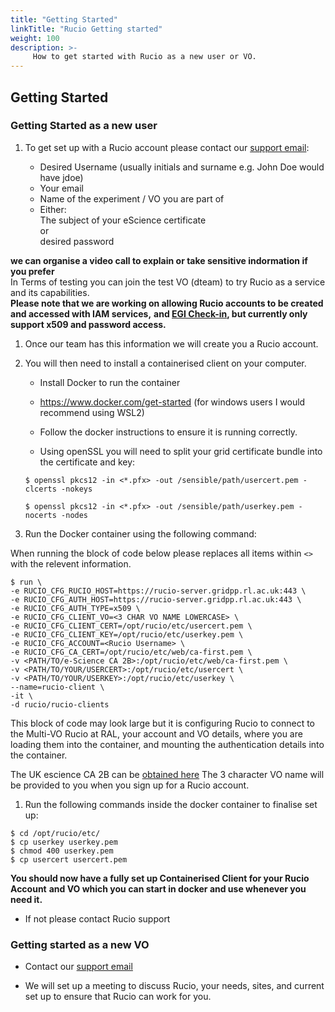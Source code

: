 ```yaml
---
title: "Getting Started"
linkTitle: "Rucio Getting started"
weight: 100
description: >-
     How to get started with Rucio as a new user or VO.
---
```


## Getting Started

### Getting Started as a new user

1. To get set up with a Rucio account please contact our [support email](mailto:Rucio-Support@stfc365.onmicrosoft.com):

    - Desired Username (usually initials and surname e.g. John Doe would have jdoe)  
    - Your email  
    - Name of the experiment / VO you are part of  
    - Either:  
        The subject of your eScience certificate  
        or  
        desired password  

**we can organise a video call to explain or take sensitive indormation if you prefer**  
In Terms of testing you can join the test VO (dteam) to try Rucio as a service and its capabilities.  
**Please note that we are working on allowing Rucio accounts to be created and accessed with IAM services,**
**and [EGI Check-in](https://docs.egi.eu/users/check-in/), but currently only support x509 and password access.**

1. Once our team has this information we will create you a Rucio account.  

1. You will then need to install a containerised client on your computer.  

    - Install Docker to run the container  

    - <https://www.docker.com/get-started> (for windows users I would recommend using WSL2)  

    - Follow the docker instructions to ensure it is running correctly.  

    - Using openSSL you will need to split your grid certificate bundle into the certificate and key:  

    `$ openssl pkcs12 -in <*.pfx> -out /sensible/path/usercert.pem -clcerts -nokeys`  

    `$ openssl pkcs12 -in <*.pfx> -out /sensible/path/userkey.pem -nocerts -nodes`  

1. Run the Docker container using the following command:  

When running the block of code below please replaces all items within `<>` with the relevent information.  

```shell
$ run \
-e RUCIO_CFG_RUCIO_HOST=https://rucio-server.gridpp.rl.ac.uk:443 \
-e RUCIO_CFG_AUTH_HOST=https://rucio-server.gridpp.rl.ac.uk:443 \
-e RUCIO_CFG_AUTH_TYPE=x509 \
-e RUCIO_CFG_CLIENT_VO=<3 CHAR VO NAME LOWERCASE> \
-e RUCIO_CFG_CLIENT_CERT=/opt/rucio/etc/usercert.pem \
-e RUCIO_CFG_CLIENT_KEY=/opt/rucio/etc/userkey.pem \
-e RUCIO_CFG_ACCOUNT=<Rucio Username> \
-e RUCIO_CFG_CA_CERT=/opt/rucio/etc/web/ca-first.pem \
-v <PATH/TO/e-Science CA 2B>:/opt/rucio/etc/web/ca-first.pem \
-v <PATH/TO/YOUR/USERCERT>:/opt/rucio/etc/usercert \
-v <PATH/TO/YOUR/USERKEY>:/opt/rucio/etc/userkey \
--name=rucio-client \
-it \
-d rucio/rucio-clients
```

This block of code may look large but it is configuring Rucio to connect to the Multi-VO Rucio at RAL,
your account and VO details, where you are loading them into the container,
and mounting the authentication details into the container.  

The UK escience CA 2B can be [obtained here](https://ca.grid-support.ac.uk/)
The 3 character VO name will be provided to you when you sign up for a Rucio account.  

1. Run the following commands inside the docker container to finalise set up:  

```shell
$ cd /opt/rucio/etc/
$ cp userkey userkey.pem
$ chmod 400 userkey.pem
$ cp usercert usercert.pem
```

**You should now have a fully set up Containerised Client for your Rucio Account**
**and VO which you can start in docker and use whenever you need it.**  

- If not please contact Rucio support

### Getting started as a new VO

- Contact our [support email](mailto:Rucio-Support@stfc365.onmicrosoft.com)

- We will set up a meeting to discuss Rucio, your needs, sites, and current set up to ensure that Rucio can work for you.
